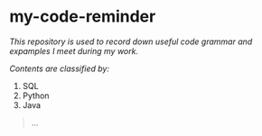 # my-code-reminder

*This repository is used to record down useful code grammar and expamples I meet during my work.*
>
*Contents are classified by:*

1. SQL
2. Python
3. Java
>*...*
